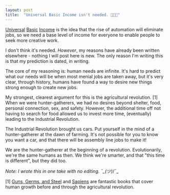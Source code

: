 ```yaml
---
layout: post
title:  "Universal Basic Income isn't needed. 👩🏼‍🌾"
---
```


[Universal](https://en.wikipedia.org/wiki/Basic_income) [Basic](https://www.yang2020.com/what-is-ubi/) [Income](https://futurism.com/images/universal-basic-income-answer-automation) is the idea that the rise of automation will eliminate jobs, so we need a base level of income for everyone to enable people to seek more creative work.

I don't think it's needed. *However*, my reasons have already been written elsewhere - nothing I will post here is new. The only reason I'm writing this is that my prediction is dated, in writing. 

The core of my reasoning is: human needs are infinite. It's hard to predict what our needs will be when most menial jobs are taken away, but it's very clear, through history, humans have found a way to desire new things strong enough to create new jobs.

My strongest, clearest argument for this is the agricultural revolution. [1] When we were hunter-gatherers, we had no desires beyond shelter, food, personal connection, sex, and safety. However, the additional time off not having to search for food allowed us to invest more time, (eventually) leading to the Industrial Revolution. 

The Industrial Revolution brought us cars. Put yourself in the mind of a hunter-gatherer at the dawn of farming. It's not possible for you to know you want a car, and that there will be assembly line jobs to make it!

We are the hunter-gatherer at the beginning of a revolution. Evolutionarily, we're the same humans as then. We think we're smarter, and that "this time is different", but they did too.

_Note: I wrote this in one take with no editing. ¯\_(ツ)_/¯_

[1] [Guns, Germs, and Steel](https://www.amazon.com/Guns-Germs-Steel-Fates-Societies/dp/0393317552) and [Sapiens](https://www.amazon.com/Sapiens-Humankind-Yuval-Noah-Harari/dp/0062316117/ref=pd_lpo_sbs_14_t_0?_encoding=UTF8&psc=1&refRID=JHBD550TRN50F2H7ZQPT) are fantastic books that cover human growth before and through the agricultural revolution.
